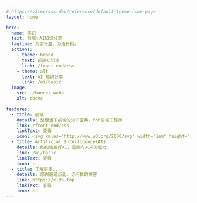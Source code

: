 ```yaml
---
# https://vitepress.dev/reference/default-theme-home-page
layout: home

hero:
  name: 笔记
  text: 前端✨AI知识分享
  tagline: 为学日益，为道日损。
  actions:
    - theme: brand
      text: 前端知识点
      link: /front-end/css
    - theme: alt
      text: AI 知识分享
      link: /ai/basic
  image:
    src: ./banner.webp
    alt: bbcvc

features:
  - title: 前端
    details: 整理当下前端的知识宝典，for前端工程师
    link: /front-end/css
    linkText: 查看
    icon: <svg xmlns="http://www.w3.org/2000/svg" width="1em" height="1em" viewBox="0 0 64 64"><path fill="#b45ecb" d="M63.79 56.914a6.873 6.873 0 0 1-6.874 6.88H6.874A6.876 6.876 0 0 1 0 56.914V6.875A6.876 6.876 0 0 1 6.874 0h50.042c3.8 0 6.874 3.08 6.874 6.875z"/><g fill="#fff"><path d="m50.2 31.923l5.498-10.04c.851-1.552.81-3.476-.105-5.02c-.878-1.478-2.381-2.357-4.02-2.357H40.661L36.014 6.02a4.72 4.72 0 0 0-4.134-2.477a4.72 4.72 0 0 0-4.13 2.475l-4.648 8.488H12.253c-1.77 0-3.29.929-4.089 2.49c-.894 1.489-.911 3.313-.043 4.891l5.471 9.985l-5.5 10.04c-.851 1.552-.81 3.478.107 5.02c.874 1.478 2.379 2.357 4.02 2.357h10.91l4.648 8.486c.834 1.526 2.418 2.477 4.132 2.477s3.297-.95 4.13-2.475l4.648-8.488h10.849c1.768 0 3.288-.931 4.088-2.49c.894-1.491.911-3.308.045-4.891l-5.468-9.985m1.368-13.187c.191 0 .329.196.38.282c.121.208.199.537.037.829l-4.199 7.667l-4.809-8.778zm-6.196 13.187l-7.191 13.13H25.638l-7.223-13.187l7.191-13.13H38.15zM31.461 8.045q.149-.27.416-.271q.271-.001.419.274l3.535 6.453h-7.905zm-19.63 11.8c-.19-.349-.122-.542-.027-.689l.118-.216c.086-.178.149-.204.329-.204h8.527l-4.777 8.724zm.388 25.21c-.192 0-.329-.198-.38-.282c-.124-.208-.198-.537-.037-.829l4.199-7.669l4.809 8.78zm20.11 10.69c-.194.359-.635.361-.833-.004l-3.535-6.452h7.905zm19.659-11.11l-.119.215c-.085.179-.147.204-.328.204h-8.529l4.779-8.724l4.17 7.614c.191.345.121.545.027.691"/><circle cx="31.895" cy="31.898" r="4.184"/></g></svg>
  - title: Artificial Intelligence(AI)
    details: 如何使用好AI，是面向未来的能力
    link: /ai/basic
    linkText: 查看
    icon: ✨
  - title: 了解更多...
    details: 感兴趣请点此，访问我的博客
    link: https://cl96.top
    linkText: 查看
    icon: ✍️
---
```


<style>
:root {
  --vp-home-hero-name-color: transparent;
  --vp-home-hero-name-background: -webkit-linear-gradient(120deg, #bd34fe 30%, #41d1ff);

  --vp-home-hero-image-background-image: linear-gradient(-45deg, #bd34fe 50%, #47caff 50%);
  --vp-home-hero-image-filter: blur(44px);
}

@media (min-width: 640px) {
  :root {
    --vp-home-hero-image-filter: blur(56px);
  }
}

@media (min-width: 960px) {
  :root {
    --vp-home-hero-image-filter: blur(68px);
  }
}
</style>
